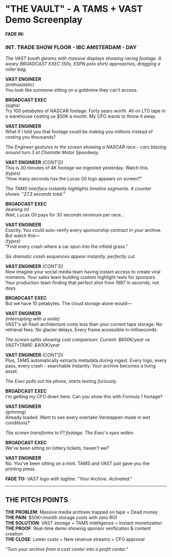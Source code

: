 # "THE VAULT" - A TAMS + VAST Demo Screenplay

**FADE IN:**

### INT. TRADE SHOW FLOOR - IBC AMSTERDAM - DAY

*The VAST booth gleams with massive displays showing racing footage. A weary BROADCAST EXEC (50s, ESPN polo shirt) approaches, dragging a roller bag.*

**VAST ENGINEER**  
*(enthusiastic)*  
You look like someone sitting on a goldmine they can't access.

**BROADCAST EXEC**  
*(sighs)*  
Try 100 petabytes of NASCAR footage. Forty years worth. All on LTO tape in a warehouse costing us $50K a month. My CFO wants to throw it away.

**VAST ENGINEER**  
What if I told you that footage could be making you millions instead of costing you thousands?

*The Engineer gestures to the screen showing a NASCAR race - cars blazing around turn 3 at Charlotte Motor Speedway.*

**VAST ENGINEER** *(CONT'D)*  
This is 30 minutes of 4K footage we ingested yesterday. Watch this.  
*(types)*  
"How many seconds has the Lucas Oil logo appears on screen?"

*The TAMS interface instantly highlights timeline segments. A counter shows: "27.3 seconds total."*

**BROADCAST EXEC**  
*(leaning in)*  
Wait, Lucas Oil pays for 30 seconds minimum per race...

**VAST ENGINEER**  
Exactly. You could auto-verify every sponsorship contract in your archive. But watch this—  
*(types)*  
"Find every crash where a car spun into the infield grass."

*Six dramatic crash sequences appear instantly, perfectly cut.*

**VAST ENGINEER** *(CONT'D)*  
Now imagine your social media team having instant access to create viral moments. Your sales team building custom highlight reels for sponsors. Your production team finding that perfect shot from 1987 in seconds, not days.

**BROADCAST EXEC**  
But we have 10 petabytes. The cloud storage alone would—

**VAST ENGINEER**  
*(interrupting with a smile)*  
VAST's all-flash architecture costs less than your current tape storage. No retrieval fees. No glacier delays. Every frame accessible in milliseconds. 

*The screen splits showing cost comparison: Current: $600K/year vs VAST+TAMS: $400K/year*

**VAST ENGINEER** *(CONT'D)*  
Plus, TAMS automatically extracts metadata during ingest. Every logo, every pass, every crash - searchable instantly. Your archive becomes a living asset.

*The Exec pulls out his phone, starts texting furiously.*

**BROADCAST EXEC**  
I'm getting my CFO down here. Can you show this with Formula 1 footage?

**VAST ENGINEER**  
*(grinning)*  
Already loaded. Want to see every overtake Verstappen made in wet conditions?

*The screen transforms to F1 footage. The Exec's eyes widen.*

**BROADCAST EXEC**  
We've been sitting on lottery tickets, haven't we?

**VAST ENGINEER**  
No. You've been sitting on a mint. TAMS and VAST just gave you the printing press.

**FADE TO:** *VAST logo with tagline: "Your Archive. Activated."*

---

## THE PITCH POINTS

**THE PROBLEM**: Massive media archives trapped on tape = Dead money  
**THE PAIN**: $50K+/month storage costs with zero ROI  
**THE SOLUTION**: VAST storage + TAMS intelligence = Instant monetization  
**THE PROOF**: Real-time demo showing sponsor verification & content creation  
**THE CLOSE**: Lower costs + New revenue streams = CFO approval

*"Turn your archive from a cost center into a profit center."*